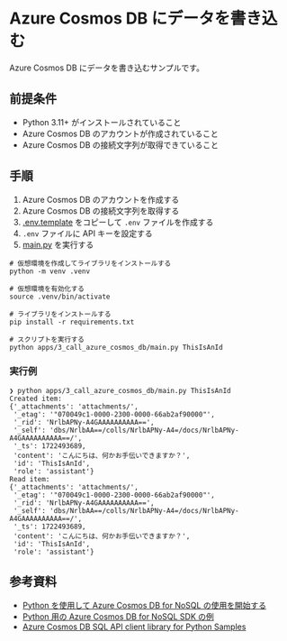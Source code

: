 # Azure Cosmos DB にデータを書き込む

Azure Cosmos DB にデータを書き込むサンプルです。

## 前提条件

- Python 3.11+ がインストールされていること
- Azure Cosmos DB のアカウントが作成されていること
- Azure Cosmos DB の接続文字列が取得できていること

## 手順

1. Azure Cosmos DB のアカウントを作成する
1. Azure Cosmos DB の接続文字列を取得する
1. [.env.template](../../.env.template) をコピーして `.env` ファイルを作成する
1. `.env` ファイルに API キーを設定する
1. [main.py](./main.py) を実行する

```shell
# 仮想環境を作成してライブラリをインストールする
python -m venv .venv

# 仮想環境を有効化する
source .venv/bin/activate

# ライブラリをインストールする
pip install -r requirements.txt

# スクリプトを実行する
python apps/3_call_azure_cosmos_db/main.py ThisIsAnId
```

### 実行例

```shell
❯ python apps/3_call_azure_cosmos_db/main.py ThisIsAnId
Created item:
{'_attachments': 'attachments/',
 '_etag': '"070049c1-0000-2300-0000-66ab2af90000"',
 '_rid': 'NrlbAPNy-A4GAAAAAAAAAA==',
 '_self': 'dbs/NrlbAA==/colls/NrlbAPNy-A4=/docs/NrlbAPNy-A4GAAAAAAAAAA==/',
 '_ts': 1722493689,
 'content': 'こんにちは、何かお手伝いできますか？',
 'id': 'ThisIsAnId',
 'role': 'assistant'}
Read item:
{'_attachments': 'attachments/',
 '_etag': '"070049c1-0000-2300-0000-66ab2af90000"',
 '_rid': 'NrlbAPNy-A4GAAAAAAAAAA==',
 '_self': 'dbs/NrlbAA==/colls/NrlbAPNy-A4=/docs/NrlbAPNy-A4GAAAAAAAAAA==/',
 '_ts': 1722493689,
 'content': 'こんにちは、何かお手伝いできますか？',
 'id': 'ThisIsAnId',
 'role': 'assistant'}
```

## 参考資料

- [Python を使用して Azure Cosmos DB for NoSQL の使用を開始する](https://learn.microsoft.com/ja-jp/azure/cosmos-db/nosql/how-to-python-get-started?tabs=env-virtual%2Cazure-cli%2Clinux)
- [Python 用の Azure Cosmos DB for NoSQL SDK の例](https://learn.microsoft.com/ja-jp/azure/cosmos-db/nosql/samples-python)
- [Azure Cosmos DB SQL API client library for Python Samples](https://github.com/Azure/azure-sdk-for-python/tree/main/sdk/cosmos/azure-cosmos/samples)
